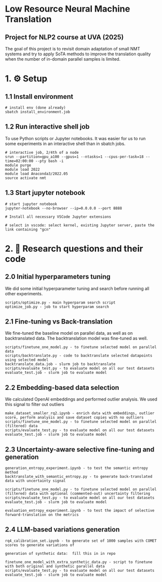# Low Resource Neural Machine Translation
## Project for NLP2 course at UVA (2025)

The goal of this project is to revisit domain adaptation of small NMT systems and try to apply SoTA methods to improve the translation quality when the number of in-domain parallel samples is limited.


# 1. ⚙️ Setup

## 1.1 Install environment

```
# install env (done already)
sbatch install_environment.job
```

## 1.2 Run interactive shell job
To use Python scripts or Jupyter notebooks. It was easier for us to run some experiments in an interactive shell than in sbatch jobs.

```
# interactive job, 2/4th of a node
srun --partition=gpu_a100 --gpus=1 --ntasks=1 --cpus-per-task=18 --time=02:00:00 --pty bash -i
module purge
module load 2022
module load Anaconda3/2022.05
source activate nmt
```

## 1.3 Start jupyter notebook

```
# start jupyter notebook
jupyter-notebook --no-browser --ip=0.0.0.0 --port 8888

# Install all necessary VSCode Jupyter extensions  

# select in vscode: select kernel, existing Jupyter server, paste the link containing "gcn"
```
# 2. 🧪 Research questions and their code

## 2.0 Initial hyperparameters tuning
We did some initial hyperparameter tuning and search before running all other experiments.

```
scripts/optimize.py - main hyperparam search script
optimize_job.py - job to start hyperparam search
```

## 2.1 Fine-tuning vs Back-translation
We fine-tuned the baseline model on parallel data, as well as on backtranslated data. The backtranslation model was fine-tuned as well.

```
scripts/finetune_one_model.py - to finetune selected model on parallel data
scripts/backtranslate.py - code to backtranslate selected datapoints using selected model
backtranslate_data.job - slurm job to backtranslate
scripts/evaluate_test.py - to evaluate model on all our test datasets
evaluate_test.job - slurm job to evaluate model
```

## 2.2 Embedding-based data selection
We calculated OpenAI embeddings and performed outlier analysis. We used this signal to filter out outliers

```
make_dataset_smaller_rq2.ipynb - enrich data with embeddings, outlier score, perform analysis and save dataset copies with no outliers
scripts/finetune_one_model.py - to finetune selected model on parallel (filtered) data
scripts/evaluate_test.py - to evaluate model on all our test datasets
evaluate_test.job - slurm job to evaluate model
```

## 2.3 Uncertainty-aware selective fine-tuning and generation

```
generation_entropy_experiment.ipynb - to test the semantic entropy method
backtranslate_with_semantic_entropy.py - to generate back-translated data with uncertainty signal

scripts/finetune_one_model.py - to finetune selected model on parallel (filtered) data with optional (commented-out) uncertainty filtering
scripts/evaluate_test.py - to evaluate model on all our test datasets
evaluate_test.job - slurm job to evaluate model

evaluation_entropy_experiment.ipynb - to test the impact of selective forward-translation on the metrics
```

## 2.4  LLM-based variations generation

```
rq4_calibration_set.ipynb - to generate set of 1000 samples with COMET scores to generate variations of

generation of synthetic data:  fill this in in repo

finetune_one_model_with_extra_synthetic_data.py - script to finetune with both original and synthetic parallel data
scripts/evaluate_test.py - to evaluate model on all our test datasets
evaluate_test.job - slurm job to evaluate model
```

